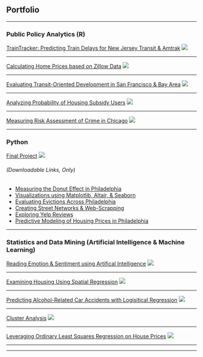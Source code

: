 ## Portfolio

---

### Public Policy Analytics (R)
 
[TrainTracker: Predicting Train Delays for New Jersey Transit & Amtrak](/projects/figuring-it-out-markdown.html)
<img src="https://github.com/TrevorKap/Portfolio-Page/blob/master/images/TrainGraphs.jpg?raw=true"/>


---
[Calculating Home Prices based on Zillow Data](/projects/MidtermAssignment.html)
<img src="images/ZillowPredictionsDashboard.png?raw=true"/>


---
[Evaluating Transit-Oriented Development in San Francisco & Bay Area](/projects/TODAssignment_Kapuvari.html)
<img src="images/TODSanFranBay.png?raw=true"/>

---
[Analyzing Probability of Housing Subsidy Users](/projects/TargetingaHousingSubsidyKapuvari.html)
<img src="images/housesubsidy.png?raw=true"/>

---
[Measuring Risk Assessment of Crime in Chicago](/projects/GeospatialRiskPredictionKapuvari.html)
<img src="images/dummy_thumbnail.jpg?raw=true"/>

---

### Python

[Final Project](/projects/TODAssignment_Kapuvari.html)
<img src="images/dummy_thumbnail.jpg?raw=true"/>

###### (Downloadable Links, Only)

- [Measuring the Donut Effect in Philadelphia](/projects/assignment-1.ipynb)
- [Visualizations using Matplotlib, Altair, & Seaborn](/projects/Assignment2Kapuvari.ipynb)
- [Evaluating Evictions Across Philadelphia](/projects/assignment-3.ipynb)
- [Creating Street Networks & Web-Scrapping](/projects/assignment-4.ipynb)
- [Exploring Yelp Reviews](/projects/assignment-5.ipynb)
- [Predictive Modeling of Housing Prices in Philadelphia](/projects/assignment-6.ipynb)

---

### Statistics and Data Mining (Artificial Intelligence & Machine Learning)

[Reading Emotion &  Sentiment using Artifical Intelligence](/projects/TODAssignment_Kapuvari.html)
<img src="images/dummy_thumbnail.jpg?raw=true"/>

---

[Examining Housing Using Spatial Regression](/projects/MidtermAssignment.html)
<img src="images/dummy_thumbnail.jpg?raw=true"/>

---

[Predicting Alcohol-Related Car Accidents with Logisitical Regression](/projects/TargetingaHousingSubsidyKapuvari.html)
<img src="images/homework1statspic.png?raw=true"/>

---

[Cluster Analysis](/projects/TODAssignment_Kapuvari.html)
<img src="images/dummy_thumbnail.jpg?raw=true"/>

---

[Leveraging Ordinary Least Squares Regression on House Prices](/projects/HW01_OLSRegression_MUSA5000.html)
<img src="images/homework1statspic.png?raw=true"/>

---
<meta http-equiv='cache-control' content='no-cache'> 
<meta http-equiv='expires' content='0'> 
<meta http-equiv='pragma' content='no-cache'>

---


